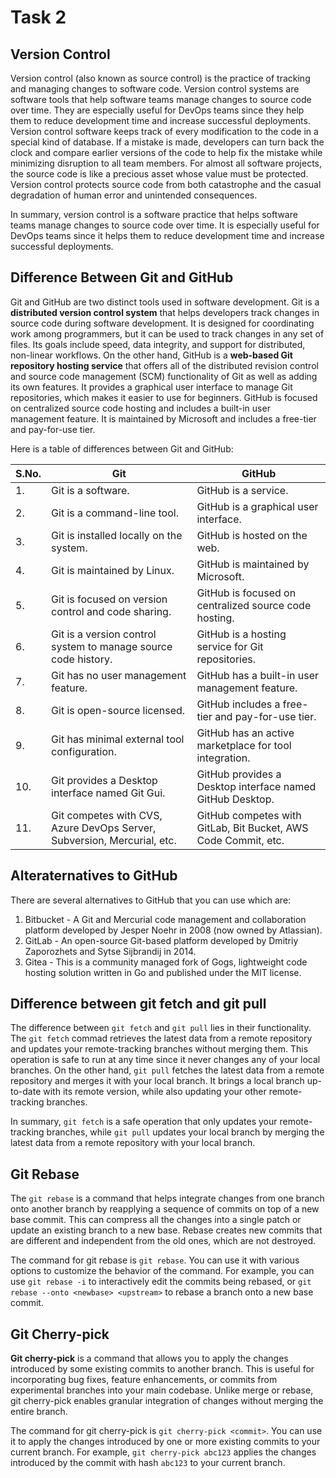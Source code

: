 # **Task 2**

## Version Control

Version control (also known as source control) is the practice of tracking and managing changes to software code. Version control systems are software tools that help software teams manage changes to source code over time. They are especially useful for DevOps teams since they help them to reduce development time and increase successful deployments. Version control software keeps track of every modification to the code in a special kind of database. If a mistake is made, developers can turn back the clock and compare earlier versions of the code to help fix the mistake while minimizing disruption to all team members. For almost all software projects, the source code is like a precious asset whose value must be protected. Version control protects source code from both catastrophe and the casual degradation of human error and unintended consequences.

In summary, version control is a software practice that helps software teams manage changes to source code over time. It is especially useful for DevOps teams since it helps them to reduce development time and increase successful deployments.

## Difference Between Git and GitHub

Git and GitHub are two distinct tools used in software development. Git is a **distributed version control system** that helps developers track changes in source code during software development. It is designed for coordinating work among programmers, but it can be used to track changes in any set of files. Its goals include speed, data integrity, and support for distributed, non-linear workflows. On the other hand, GitHub is a **web-based Git repository hosting service** that offers all of the distributed revision control and source code management (SCM) functionality of Git as well as adding its own features. It provides a graphical user interface to manage Git repositories, which makes it easier to use for beginners. GitHub is focused on centralized source code hosting and includes a built-in user management feature. It is maintained by Microsoft and includes a free-tier and pay-for-use tier.

Here is a table of differences between Git and GitHub:

| **S.No.** | **Git** | **GitHub** |
|-------|---------|-----------|
| 1.    | Git is a software. | GitHub is a service. |
| 2.    | Git is a command-line tool. | GitHub is a graphical user interface. |
| 3.    | Git is installed locally on the system. | GitHub is hosted on the web. |
| 4.    | Git is maintained by Linux. | GitHub is maintained by Microsoft. |
| 5.    | Git is focused on version control and code sharing. | GitHub is focused on centralized source code hosting. |
| 6.    | Git is a version control system to manage source code history. | GitHub is a hosting service for Git repositories. |
| 7.    | Git has no user management feature. | GitHub has a built-in user management feature. |
| 8.    | Git is open-source licensed. | GitHub includes a free-tier and pay-for-use tier. |
| 9.    | Git has minimal external tool configuration. | GitHub has an active marketplace for tool integration. |
| 10.   | Git provides a Desktop interface named Git Gui. | GitHub provides a Desktop interface named GitHub Desktop. |
| 11.   | Git competes with CVS, Azure DevOps Server, Subversion, Mercurial, etc. | GitHub competes with GitLab, Bit Bucket, AWS Code Commit, etc. |

## Alteraternatives to GitHub

There are several alternatives to GitHub that you can use which are:

1. Bitbucket - A Git and Mercurial code management and collaboration platform developed by Jesper Noehr in 2008 (now owned by Atlassian).
2. GitLab - An open-source Git-based platform developed by Dmitriy Zaporozhets and Sytse Sijbrandij in 2014.
3. Gitea - This is a community managed fork of Gogs, lightweight code hosting solution written in Go and published under the MIT license.

## Difference between git fetch and git pull

The difference between `git fetch` and `git pull` lies in their functionality. The `git fetch` commad retrieves the latest data from a remote repository and updates your remote-tracking branches without merging them. This operation is safe to run at any time since it never changes any of your local branches. On the other hand, `git pull` fetches the latest data from a remote repository and merges it with your local branch. It brings a local branch up-to-date with its remote version, while also updating your other remote-tracking branches.

In summary, `git fetch` is a safe operation that only updates your remote-tracking branches, while `git pull` updates your local branch by merging the latest data from a remote repository with your local branch.

## Git Rebase

The `git rebase` is a command that helps integrate changes from one branch onto another branch by reapplying a sequence of commits on top of a new base commit. This can compress all the changes into a single patch or update an existing branch to a new base. Rebase creates new commits that are different and independent from the old ones, which are not destroyed.

The command for git rebase is `git rebase`. You can use it with various options to customize the behavior of the command. For example, you can use `git rebase -i` to interactively edit the commits being rebased, or `git rebase --onto <newbase> <upstream>` to rebase a branch onto a new base commit.

## Git Cherry-pick

**Git cherry-pick** is a command that allows you to apply the changes introduced by some existing commits to another branch. This is useful for incorporating bug fixes, feature enhancements, or commits from experimental branches into your main codebase. Unlike merge or rebase, git cherry-pick enables granular integration of changes without merging the entire branch.

The command for git cherry-pick is `git cherry-pick <commit>`. You can use it to apply the changes introduced by one or more existing commits to your current branch. For example, `git cherry-pick abc123` applies the changes introduced by the commit with hash `abc123` to your current branch.
